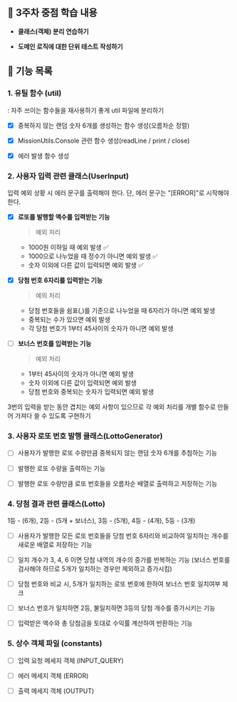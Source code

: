 ## 📌 3주차 중점 학습 내용

* **클래스(객체) 분리 연습하기**

* **도메인 로직에 대한 단위 테스트 작성하기**

## 🚀 기능 목록 

### 1. 유틸 함수 (util)

: 자주 쓰이는 함수들을 재사용하기 좋게 util 파일에 분리하기

- [x] 중복하지 않는 랜덤 숫자 6개를 생성하는 함수 생성(오름차순 정렬) 

- [x] MissionUtils.Console 관련 함수 생성(readLine / print / close)

- [x] 에러 발생 함수 생성

### 2. 사용자 입력 관련 클래스(UserInput)

입력 예외 상황 시 에러 문구를 출력해야 한다. 단, 에러 문구는 "[ERROR]"로 시작해야 한다.

- [x] **로또를 발행할 액수를 입력받는 기능**

  > 예외 처리

    * 1000원 이하일 때 예외 발생 ✅
    * 1000으로 나누었을 때 정수가 아니면 예외 발생 ✅
    * 숫자 이외에 다른 값이 입력되면 예외 발생 ✅

- [x] **당첨 번호 6자리를 입력받는 기능**

  > 예외 처리

    * 당첨 번호들을 쉼표(,)를 기준으로 나누었을 때 6자리가 아니면 예외 발생
    * 중복되는 수가 있으면 예외 발생
    * 각 당첨 번호가 1부터 45사이의 숫자가 아니면 예외 발생

- [ ] **보너스 번호를 입력받는 기능**

  > 예외 처리

    * 1부터 45사이의 숫자가 아니면 예외 발생
    * 숫자 이외에 다른 값이 입력되면 예외 발생
    * 당첨 번호와 중복되는 숫자가 입력되면 예외 발생

3번의 입력을 받는 동안 겹치는 예외 사항이 있으므로 각 예외 처리를 개별 함수로 만들어 가져다 쓸 수 있도록 구현하기

### 3. 사용자 로또 번호 발행 클래스(LottoGenerator)

- [ ] 사용자가 발행한 로또 수량만큼 중복되지 않는 랜덤 숫자 6개를 추첨하는 기능

- [ ] 발행한 로또 수량을 출력하는 기능

- [ ] 발행한 로또 수량만큼 로또 번호들을 오름차순 배열로 출력하고 저장하는 기능


### 4. 당첨 결과 관련 클래스(Lotto)

1등 - (6개), 2등 - (5개 + 보너스), 3등 - (5개), 4등 - (4개), 5등 - (3개)

- [ ] 사용자가 발행한 모든 로또 번호들을 당첨 번호 6자리와 비교하여 일치하는 개수를 새로운 배열로 저장하는 기능 

- [ ] 일치 개수가 3, 4, 6 이면 당첨 내역의 개수의 증가를 반복하는 기능 (보너스 번호를 검사해야 하므로 5개가 일치하는 경우만 제외하고 증가시킴)
  
- [ ] 당첨 번호와 비교 시, 5개가 일치하는 로또 번호에 한하여 보너스 번호 일치여부 체크

- [ ] 보너스 번호가 일치하면 2등, 불일치하면 3등의 당첨 개수를 증가시키는 기능

- [ ] 입력받은 액수와 총 당첨금을 토대로 수익률 계산하여 반환하는 기능

### 5. 상수 객체 파일 (constants)

- [ ] 입력 요청 메세지 객체 (INPUT_QUERY)

- [ ] 에러 메세지 객체 (ERROR)

- [ ] 출력 메세지 객체 (OUTPUT)